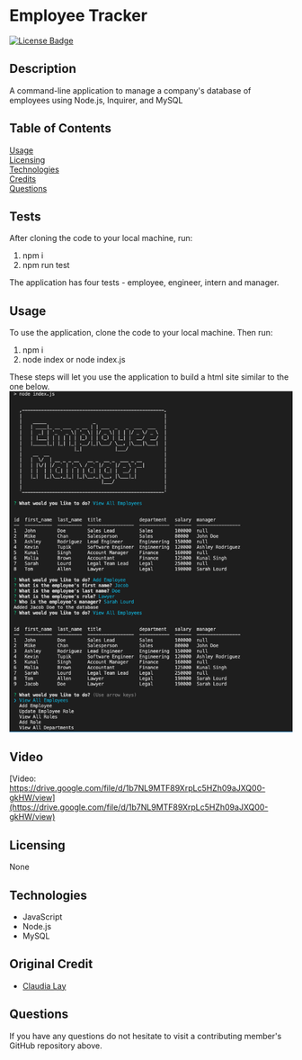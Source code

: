 # Employee Tracker
[![License Badge](https://img.shields.io/badge/license-None-red)](#)

## Description  
A command-line application to manage a company's database of employees using Node.js, Inquirer, and MySQL

## Table of Contents
[Usage](#Usage)  
[Licensing](#Licensing)    
[Technologies](#Technologies)  
[Credits](#Credits)  
[Questions](#Questions)

## Tests
After cloning the code to your local machine, run: 

1. npm i
2. npm run test 

The application has four tests - employee, engineer, intern and manager.

## Usage  
To use the application, clone the code to your local machine. Then run:
1. npm i
2. node index or node index.js

These steps will let you use the application to build a html site similar to the one below.
![Employee Tracker](/assets/employee_screenshot.png)

## Video
[Video: https://drive.google.com/file/d/1b7NL9MTF89XrpLc5HZh09aJXQ00-gkHW/view](https://drive.google.com/file/d/1b7NL9MTF89XrpLc5HZh09aJXQ00-gkHW/view)

## Licensing  
None  

## Technologies 
  - JavaScript
  - Node.js
  - MySQL


## Original Credit
  - [Claudia Lay](https://github.com/layc41) 

## Questions  
If you have any questions do not hesitate to visit a contributing member's GitHub repository above. 
